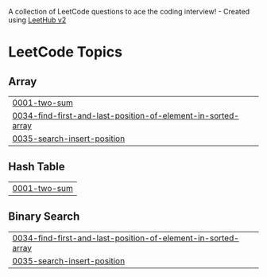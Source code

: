 A collection of LeetCode questions to ace the coding interview! - Created using [LeetHub v2](https://github.com/arunbhardwaj/LeetHub-2.0)
<!---LeetCode Topics Start-->
# LeetCode Topics
## Array
|  |
| ------- |
| [0001-two-sum](https://github.com/yvc1705/LeetCode-DSA/tree/master/0001-two-sum) |
| [0034-find-first-and-last-position-of-element-in-sorted-array](https://github.com/yvc1705/LeetCode-DSA/tree/master/0034-find-first-and-last-position-of-element-in-sorted-array) |
| [0035-search-insert-position](https://github.com/yvc1705/LeetCode-DSA/tree/master/0035-search-insert-position) |
## Hash Table
|  |
| ------- |
| [0001-two-sum](https://github.com/yvc1705/LeetCode-DSA/tree/master/0001-two-sum) |
## Binary Search
|  |
| ------- |
| [0034-find-first-and-last-position-of-element-in-sorted-array](https://github.com/yvc1705/LeetCode-DSA/tree/master/0034-find-first-and-last-position-of-element-in-sorted-array) |
| [0035-search-insert-position](https://github.com/yvc1705/LeetCode-DSA/tree/master/0035-search-insert-position) |
<!---LeetCode Topics End-->
